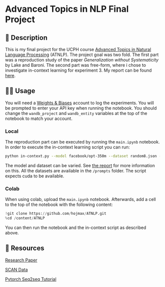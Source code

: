 # Advanced Topics in NLP Final Project

## 📝 Description
This is my final project for the UCPH course [Advanced Topics in Natural Language Processing](https://kurser.ku.dk/course/NDAK19001U/2022-2023) (ATNLP). The project goal was two fold. The first part was a reproduction study of the paper *Generalization without Systematicity* by Lake and Baroni. The second part was free-form, where i chose to investigate in-context learning for experiment 3. My report can be found [here](https://github.com/hojmax/ATNLP/blob/main/Paper.pdf).

## 🏄‍♂️ Usage

You will need a [Weights & Biases](https://www.wandb.com/) account to log the experiments. You will be prompted to enter your API key when running the notebook. You should change the `wandb_project` and `wandb_entity` variables at the top of the notebook to match your account.

### Local

The reproduction part can be executed by running the `main.ipynb` notebook. In order to execute the in-context learning  script you can run:
```bash
python in-context.py --model facebook/opt-350m --dataset random8.json --max-examples 1000
```
The model and dataset can be varied. See [the report](https://github.com/hojmax/ATNLP/blob/main/Paper.pdf) for more information on this. All the datasets are available in the `/prompts` folder. The script expects cuda to be available.

### Colab

When using colab, upload the `main.ipynb` notebook. Afterwards, add a cell to the top of the notebook with the following content:

```python
!git clone https://github.com/hojmax/ATNLP.git
%cd /content/ATNLP
```

You can then run the notebook and the in-context script as described above.

## 📙 Resources

[Research Paper](https://arxiv.org/pdf/1711.00350.pdf)

[SCAN Data](https://github.com/brendenlake/SCAN)

[Pytorch Seq2seq Tutorial](http://pytorch.org/tutorials/intermediate/seq2seq_translation_tutorial.html)
